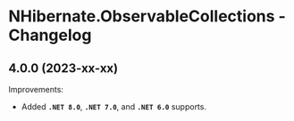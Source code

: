 # NHibernate.ObservableCollections - Changelog


## 4.0.0 (2023-xx-xx)

Improvements:
- Added **`.NET 8.0`**, **`.NET 7.0`**, and **`.NET 6.0`** supports.

